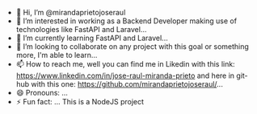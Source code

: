 - 👋 Hi, I’m @mirandaprietojoseraul
- 👀 I’m interested in working as a Backend Developer making use of technologies like FastAPI and Laravel...
- 🌱 I’m currently learning FastAPI and Laravel...
- 💞️ I’m looking to collaborate on any project with this goal or something more, I'm able to learn...
- 📫 How to reach me, well you can find me in Likedin with this link: https://www.linkedin.com/in/jose-raul-miranda-prieto and here in git-hub with this one: https://github.com/mirandaprietojoseraul/...
- 😄 Pronouns: ...
- ⚡ Fun fact: ...
This is a NodeJS project
<!---
mirandaprietojoseraul/mirandaprietojoseraul is a ✨ special ✨ repository because its `README.md` (this file) appears on your GitHub profile.
You can click the Preview link to take a look at your changes.
--->
